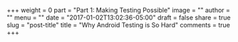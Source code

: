 +++
weight = 0
part = "Part 1: Making Testing Possible"
image = ""
author = ""
menu = ""
date = "2017-01-02T13:02:36-05:00"
draft = false
share = true
slug = "post-title"
title = "Why Android Testing is So Hard"
comments = true
+++
